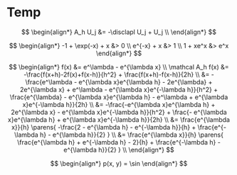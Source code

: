 # Temp

$$
\newcommand{\x}{\mathbf x}
\newcommand{\y}{\mathbf y}
\newcommand{\f}{\mathbf f}
\newcommand{\j}{\mathbf j}
\newcommand{\n}{\mathbf n}
\newcommand{\v}{\mathbf v}
\newcommand{\U}{\mathbf U}
\newcommand{\abs}[1]{\left\lvert #1 \right\rvert}
\newcommand{\norm}[1]{\left\lVert #1 \right\rVert}
\newcommand{\parens}[1]{\left( #1 \right)}
\newcommand{\brackets}[1]{\left[ #1 \right]}
\newcommand{\angles}[1]{\left\langle #1 \right\rangle}
\newcommand{\curlies}[1]{\left\lbrace #1 \right\rbrace}
\newcommand{\inv}[1]{#1^{-1}}
\newcommand{\d}{\, \text{d}}
\newcommand{\dbyd}[2]{\frac{\d #1}{\d #2}}
\newcommand{\partials}[2]{\frac{\partial #1}{\partial #2}}
\newcommand{\BigO}{\mathcal O}
\newcommand{\disclapl}[1][]{\partial_{#1} \overline \partial_{#1}}
$$

$$
\begin{align*}
A_h U_j &= -\disclapl U_j + U_j \\
\end{align*}
$$

$$
\begin{align*}
-1 + \exp(-x) + x &> 0 \\
e^{-x} + x &> 1 \\
1 + xe^x &> e^x
\end{align*}
$$

$$
\begin{align*}
f(x) &= e^\lambda - e^{\lambda x} \\
\mathcal A_h f(x) &= -\frac{f(x+h)-2f(x)+f(x-h)}{h^2} + \frac{f(x+h)-f(x-h)}{2h} \\
&= -\frac{e^\lambda - e^{\lambda x}e^{\lambda h} - 2e^{\lambda} + 2e^{\lambda x} + e^\lambda - e^{\lambda x}e^{-\lambda h}}{h^2} + \frac{e^{\lambda} - e^{\lambda x}e^{\lambda h} - e^\lambda + e^{\lambda x}e^{-\lambda h}}{2h} \\
&= -\frac{-e^{\lambda x}e^{\lambda h} + 2e^{\lambda x} - e^{\lambda x}e^{-\lambda h}}{h^2} + \frac{- e^{\lambda x}e^{\lambda h} + e^{\lambda x}e^{-\lambda h}}{2h} \\
&= \frac{e^{\lambda x}}{h} \parens{ -\frac{2 - e^{\lambda h} - e^{-\lambda h}}{h} + \frac{e^{-\lambda h} - e^{\lambda h}}{2} } \\
&= \frac{e^{\lambda x}}{h} \parens{ \frac{e^{\lambda h} + e^{-\lambda h} - 2}{h} + \frac{e^{-\lambda h} - e^{\lambda h}}{2} } \\
\end{align*}
$$




$$
\begin{align*}
p(x, y) = \sin
\end{align*}
$$

